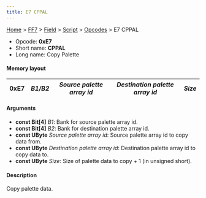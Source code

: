```yaml
---
title: E7 CPPAL
---
```


[Home](../../../../Main%20Page.md) > [FF7](../../../../FF7.md) > [Field](../../../Field.md) > [Script](../../Script.md) > [Opcodes](../Opcodes.md) > E7 CPPAL

-   Opcode: **0xE7**
-   Short name: **CPPAL**
-   Long name: Copy Palette

#### Memory layout

| 0xE7 | *B1/B2* | *Source palette array id* | *Destination palette array id* | *Size* |
|------|---------|---------------------------|--------------------------------|--------|

#### Arguments

-   **const Bit\[4\]** *B1*: Bank for source palette array id.
-   **const Bit\[4\]** *B2*: Bank for destination palette array id.
-   **const UByte** *Source palette array id*: Source palette array id
    to copy data from.
-   **const UByte** *Destination palette array id*: Destination palette
    array id to copy data to.
-   **const UByte** *Size*: Size of palette data to copy + 1 (in
    unsigned short).

#### Description

Copy palette data.
